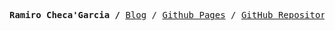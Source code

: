 <p><pre align="center">
<strong>Ramiro Checa'Garcia /</strong> <a href="https://rchg.srht.site">Blog</a> / <a href="https://rchg.github.io">Github Pages</a> / <a href="https://github.com/rchg">GitHub Repository</a> <a href="https://sr.ht/~rchg/">SourceHut</a> </pre></p>

<!--
**RCHG/RCHG** is a ✨ _special_ ✨ repository because its `README.md` (this file) appears on your GitHub profile.

Here are some ideas to get you started:

- 🔭 I’m currently working on ...
- 🌱 I’m currently learning ...
- 👯 I’m looking to collaborate on ...
- 🤔 I’m looking for help with ...
- 💬 Ask me about ...
- 📫 How to reach me: ...
- 😄 Pronouns: ...
- ⚡ Fun fact: ...
-->
